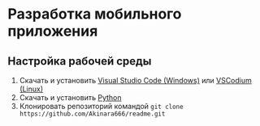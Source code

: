 # Разработка мобильного приложения

## Настройка рабочей среды

1. Скачать и установить [Visual Studio Code (Windows)](https://code.visualstudio.com/) или [VSCodium (Linux)](https://vscodium.com/)
2. Скачать и установить [Python](https://www.python.org/)
3. Клонировать репозиторий командой `git clone https://github.com/Akinara666/readme.git`

